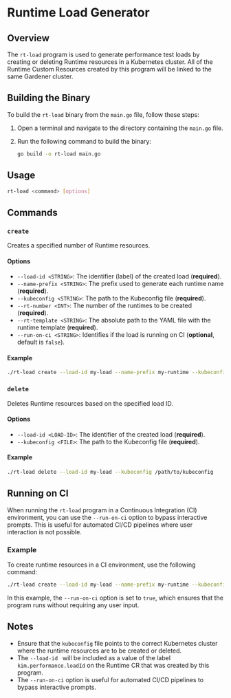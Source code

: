 # Runtime Load Generator

## Overview

The `rt-load` program is used to generate performance test loads by creating or deleting Runtime resources in a Kubernetes cluster. All of the Runtime Custom Resources created by this program will be linked to the same Gardener cluster.

## Building the Binary

To build the `rt-load` binary from the `main.go` file, follow these steps:

1. Open a terminal and navigate to the directory containing the `main.go` file.
2. Run the following command to build the binary:

    ```sh
    go build -o rt-load main.go
    ```
   
## Usage

```sh
rt-load <command> [options]
```

## Commands

### `create`

Creates a specified number of Runtime resources.

#### Options

- `--load-id <STRING>`: The identifier (label) of the created load (**required**).
- `--name-prefix <STRING>`: The prefix used to generate each runtime name (**required**).
- `--kubeconfig <STRING>`: The path to the Kubeconfig file (**required**).
- `--rt-number <INT>`: The number of the runtimes to be created (**required**).
- `--rt-template <STRING>`: The absolute path to the YAML file with the runtime template (**required**).
- `--run-on-ci <STRING>`: Identifies if the load is running on CI (**optional**, default is `false`).

#### Example

```sh
./rt-load create --load-id my-load --name-prefix my-runtime --kubeconfig /path/to/kubeconfig --rt-number 10 --rt-template /path/to/template.yaml
```

### `delete`

Deletes Runtime resources based on the specified load ID.

#### Options

- `--load-id <LOAD-ID>`: The identifier of the created load (**required**).
- `--kubeconfig <FILE>`: The path to the Kubeconfig file (**required**).

#### Example

```sh
./rt-load delete --load-id my-load --kubeconfig /path/to/kubeconfig
```

## Running on CI

When running the `rt-load` program in a Continuous Integration (CI) environment, you can use the `--run-on-ci` option to bypass interactive prompts. This is useful for automated CI/CD pipelines where user interaction is not possible.

### Example

To create runtime resources in a CI environment, use the following command:

```sh
./rt-load create --load-id my-load --name-prefix my-runtime --kubeconfig /path/to/kubeconfig --rt-number 10 --rt-template /path/to/template.yaml --run-on-ci true
```

In this example, the `--run-on-ci` option is set to `true`, which ensures that the program runs without requiring any user input.

## Notes

- Ensure that the `kubeconfig` file points to the correct Kubernetes cluster where the runtime resources are to be created or deleted.
- The `--load-id ` will be included as a value of the label `kim.performance.loadId` on the Runtime CR that was created by this program.
- The `--run-on-ci` option is useful for automated CI/CD pipelines to bypass interactive prompts.